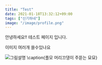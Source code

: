 ```yaml
---
title: "Test"
date: 2021-01-18T13:32:12+09:00
tags: ["신기하네"]
image: "/image/profile.png"
---
```


안녕하세요!!
테스트 페이지 입니다.


이미지 여러개 쓸수있나요 

![그림설명](/image/mm_playmobile.png)
\caption{플모 머리끄댕이 주뜯는 묘묘}